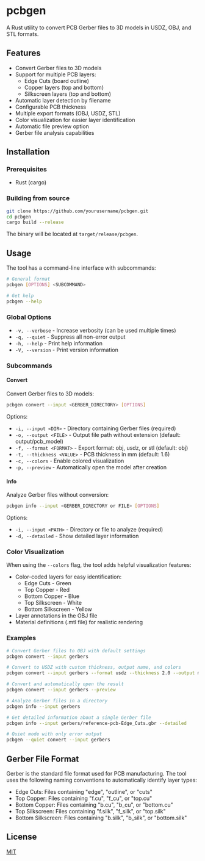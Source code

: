 # pcbgen

A Rust utility to convert PCB Gerber files to 3D models in USDZ, OBJ, and STL formats.

## Features

- Convert Gerber files to 3D models
- Support for multiple PCB layers:
  - Edge Cuts (board outline)
  - Copper layers (top and bottom)
  - Silkscreen layers (top and bottom)
- Automatic layer detection by filename
- Configurable PCB thickness
- Multiple export formats (OBJ, USDZ, STL)
- Color visualization for easier layer identification
- Automatic file preview option
- Gerber file analysis capabilities

## Installation

### Prerequisites

- Rust (cargo)

### Building from source

```bash
git clone https://github.com/yourusername/pcbgen.git
cd pcbgen
cargo build --release
```

The binary will be located at `target/release/pcbgen`.

## Usage

The tool has a command-line interface with subcommands:

```bash
# General format
pcbgen [OPTIONS] <SUBCOMMAND>

# Get help
pcbgen --help
```

### Global Options

- `-v, --verbose` - Increase verbosity (can be used multiple times)
- `-q, --quiet` - Suppress all non-error output
- `-h, --help` - Print help information
- `-V, --version` - Print version information

### Subcommands

#### Convert

Convert Gerber files to 3D models:

```bash
pcbgen convert --input <GERBER_DIRECTORY> [OPTIONS]
```

Options:
- `-i, --input <DIR>` - Directory containing Gerber files (required)
- `-o, --output <FILE>` - Output file path without extension (default: output/pcb_model)
- `-f, --format <FORMAT>` - Export format: obj, usdz, or stl (default: obj)
- `-t, --thickness <VALUE>` - PCB thickness in mm (default: 1.6)
- `-c, --colors` - Enable colored visualization
- `-p, --preview` - Automatically open the model after creation

#### Info

Analyze Gerber files without conversion:

```bash
pcbgen info --input <GERBER_DIRECTORY or FILE> [OPTIONS]
```

Options:
- `-i, --input <PATH>` - Directory or file to analyze (required)
- `-d, --detailed` - Show detailed layer information

### Color Visualization

When using the `--colors` flag, the tool adds helpful visualization features:

- Color-coded layers for easy identification:
  - Edge Cuts - Green
  - Top Copper - Red
  - Bottom Copper - Blue
  - Top Silkscreen - White
  - Bottom Silkscreen - Yellow
- Layer annotations in the OBJ file
- Material definitions (.mtl file) for realistic rendering

### Examples

```bash
# Convert Gerber files to OBJ with default settings
pcbgen convert --input gerbers

# Convert to USDZ with custom thickness, output name, and colors
pcbgen convert --input gerbers --format usdz --thickness 2.0 --output my_pcb --colors

# Convert and automatically open the result
pcbgen convert --input gerbers --preview

# Analyze Gerber files in a directory
pcbgen info --input gerbers

# Get detailed information about a single Gerber file
pcbgen info --input gerbers/reference-pcb-Edge_Cuts.gbr --detailed

# Quiet mode with only error output
pcbgen --quiet convert --input gerbers
```

## Gerber File Format

Gerber is the standard file format used for PCB manufacturing. The tool uses the following naming conventions to automatically identify layer types:

- Edge Cuts: Files containing "edge", "outline", or "cuts"
- Top Copper: Files containing "f.cu", "f_cu", or "top.cu"
- Bottom Copper: Files containing "b.cu", "b_cu", or "bottom.cu"
- Top Silkscreen: Files containing "f.silk", "f_silk", or "top.silk"
- Bottom Silkscreen: Files containing "b.silk", "b_silk", or "bottom.silk"

## License

[MIT](LICENSE)
